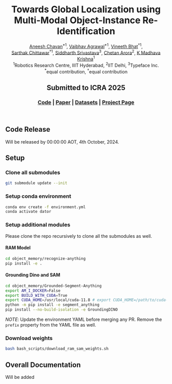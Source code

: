 <p align="center">

  <h1 align="center">Towards Global Localization using Multi-Modal Object-Instance
Re-Identification</h1>
  <p align="center">
    <a href="https://scholar.google.com/citations?hl=en&user=fiFj4AwAAAAJ" target="_blank">Aneesh Chavan</a><sup>*1</sup>,</span> 
    <a href="SECOND AUTHOR PERSONAL LINK" target="_blank">Vaibhav Agrawal</a><sup>*1</sup>,</span>
    <a href="https://scholar.google.com/citations?user=vsqwwPYAAAAJ&hl=en" target="_blank">Vineeth Bhat</a><sup>†1</sup>,<br>
    <a href="https://scholar.google.com/citations?user=La1bvRsAAAAJ&hl=en" target="_blank">Sarthak Chittawar</a><sup>†1</sup>,
    <a href="THIRD AUTHOR PERSONAL LINK" target="_blank">Siddharth Srivastava</a><sup>3</sup>,
    <a href="https://scholar.google.com/citations?user=Q8cTLNMAAAAJ&hl=en" target="_blank">Chetan Arora</a><sup>2</sup>,
    <a href="https://scholar.google.com/citations?user=QDuPGHwAAAAJ&hl=en" target="_blank">K Madhava Krishna</a><sup>1</sup>
    <br>
    <sup>1</sup>Robotics Research Centre, IIIT Hyderabad, 
    <sup>2</sup>IIT Delhi, 
    <sup>3</sup>Typeface Inc.<br>
    <sup>*</sup>equal contribution, <sup>†</sup>equal contribution
  </p>
  <h2 align="center">Submitted to ICRA 2025</h2>
  <h3 align="center"><a href="https://github.com/instance-based-loc/instance-based-loc">Code</a> | <a href="https://arxiv.org/abs/2409.12002">Paper</a> | <a href="https://github.com/instance-based-loc/instance-based-loc/blob/main/datasets.md">Datasets</a> | <a href="https://instance-based-loc-machine.github.io/">Project Page</a></h3>
  <div align="center"></div>
</p>
<!-- <p align="center">
  <a href="">
    <img src="https://openmask3d.github.io/static/images/teaser.jpeg" alt="Logo" width="100%">
  </a>
</p>
<p align="center">
<strong>OpenMask3D</strong> is a zero-shot approach for 3D instance segmentation with open-vocabulary queries.
Guided by predicted class-agnostic 3D instance masks, our model aggregates per-mask features via multi-view fusion of CLIP-based image embeddings.
</p> -->
<br>

## Code Release

Will be released by 00:00:00 AOT, 4th October, 2024.

## Setup

### Clone all submodules

```bash
git submodule update --init
```

### Setup conda environment

```bash
conda env create -f environment.yml
conda activate dator
```

### Setup additional modules

Please clone the repo recursively to clone all the submodules as well.

#### RAM Model

```bash
cd object_memory/recognize-anything
pip install -e .
```

#### Grounding Dino and SAM

```bash
cd object_memory/Grounded-Segment-Anything
export AM_I_DOCKER=False
export BUILD_WITH_CUDA=True
export CUDA_HOME=/usr/local/cuda-11.8 # export CUDA_HOME=/path/to/cuda-11.3/ for others
python -m pip install -e segment_anything
pip install --no-build-isolation -e GroundingDINO
```

_NOTE_: Update the environment YAML before merging any PR. Remove the `prefix` property from the YAML file as well.

### Download weights

```bash
bash bash_scripts/download_ram_sam_weights.sh 
```

## Overall Documentation

Will be added

